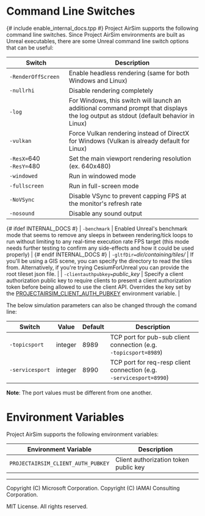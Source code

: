 # Command Line Switches

{# include enable_internal_docs.tpp #}
Project AirSim supports the following command line switches.  Since Project AirSim environments are built as Unreal executables, there are some Unreal command line switch options that can be useful:

| Switch | Description |
| ------ | ----------- |
| <code>&#x2011;RenderOffScreen</code> | Enable headless rendering (same for both Windows and Linux) |
| <code>&#x2011;nullrhi</code> | Disable rendering completely |
| <code>&#x2011;log</code> | For Windows, this switch will launch an additional command prompt that displays the log output as stdout (default behavior in Linux) |
| <code>&#x2011;vulkan</code> | Force Vulkan rendering instead of DirectX for Windows (Vulkan is already default for Linux)
| <code>&#x2011;ResX=</code>640 <code>&#x2011;ResY=</code>480 | Set the main viewport rendering resolution (ex. 640x480) |
| <code>&#x2011;windowed</code> | Run in windowed mode |
| <code>&#x2011;fullscreen</code> | Run in full-screen mode |
| <code>&#x2011;NoVSync</code> | Disable VSync to prevent capping FPS at the monitor's refresh rate |
| <code>&#x2011;nosound</code> | Disable any sound output |
{# ifdef INTERNAL_DOCS #}
| <code>&#x2011;benchmark</code> | Enabled Unreal's benchmark mode that seems to remove any sleeps in between rendering/tick loops to run without limiting to any real-time execution rate FPS target (this mode needs further testing to confirm any side-effects and how it could be used properly) |
{# endif INTERNAL_DOCS #}
| <code>&#x2011;gltfDir=</code><i>dir/containing/tiles/</i> | If you'll be using a GIS scene, you can specify the directory to read the tiles from. Alternatively, if you're trying CesiumForUnreal you can provide the root tileset json file. |
| <code>&#x2011;clientauthpubkey=</code><i>public_key</i> | Specify a client authorization public key to require clients to present a client authorization token before being allowed to use the client API.  Overrides the key set by the [PROJECTAIRSIM_CLIENT_AUTH_PUBKEY](#environment_variables) environment variable. |

The below simulation parameters can also be changed through the comand line:

| Switch | Value | Default | Description |
| ------ | ----- | ----- | ----- |
| <code>&#x2011;topicsport</code> | integer | 8989 | TCP port for pub-sub client connection (e.g. <code>&#x2011;topicsport=8989</code>)|
| <code>&#x2011;servicesport</code> | integer | 8990 | TCP port for req-resp client connection (e.g. <code>&#x2011;servicesport=8990</code>)|

**Note**: The port values must be different from one another.


# Environment Variables

Project AirSim supports the following environment variables:

| Environment Variable | Description |
| -------------------- | ----------- |
| <code>PROJECTAIRSIM_CLIENT_AUTH_PUBKEY</code> | Client authorization token public key

---

Copyright (C) Microsoft Corporation. 
Copyright (C) IAMAI Consulting Corporation.

MIT License. All rights reserved.
